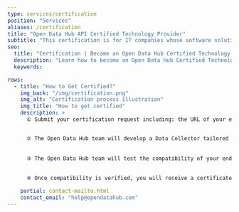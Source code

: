 ```yaml
---
type: services/certification
position: "Services"
aliases: /certification
title: "Open Data Hub API Certified Technology Provider"
subtitle: "This certification is for IT companies whose software solutions integrate with the Open Data Hub. It provides official recognition that your software solution allows your clients (Data Providers) to seamlessly share their data with the Open Data Hub."
seo:
  title: "Certification | Become an Open Data Hub Certified Technology Provider"
  description: "Learn how to become an Open Data Hub Certified Technology Provider. Integrate your systems with our platform to enable seamless data sharing for your clients."
  keywords:

rows:
  - title: "How to Get Certified?"
    img_back: "/img/certification.png"
    img_alt: "Certification process illustration"
    img_title: "How to get certified"
    description: >
      ① Submit your certification request including: the URL of your endpoint, a technical description of your output API and a contact for the Open Data Hub community updates.


      ② The Open Data Hub team will develop a Data Collector tailored to your endpoint. 
      
      
      ③ The Open Data Hub team will test the compatibility of your endpoint in our environment to verify successful data collection. 
      
      
      ④ Once compatibility is verified, you will receive a certificate of compatibility and your organisation will be listed as Certified Technology Provider on the Open Data Hub website. 

    partial: contact-mailto.html
    contact_email: "help@opendatahub.com"
---
```

